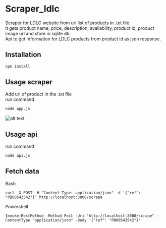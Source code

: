 # Scraper_ldlc
Scraper for LDLC website from url list of products in .txt file.<br />
It gets product name, price, description, availability, product id, product image url and store in sqlite db.<br />
Api to get information for LDLC products from product id as json response.<br />

## Installation
```bash
npm install
```


## Usage scraper
Add url of product in the .txt file<br/>
run command
```bash
node app.js
```
![alt text]([http://url/to/img.png](https://github.com/NL647/scraper_ldlc/blob/main/assets/Capture2.PNG))

## Usage api
run command<br/>
```bash
node api.js
```
## Fetch data
Bash
```
curl -X POST -H "Content-Type: application/json" -d '{"ref": "PB00543542"}' http://localhost:3000/scrape
```

Powershell 
```
Invoke-RestMethod -Method Post -Uri "http://localhost:3000/scrape" -ContentType "application/json" -Body '{"ref": "PB00543542"}'
```
